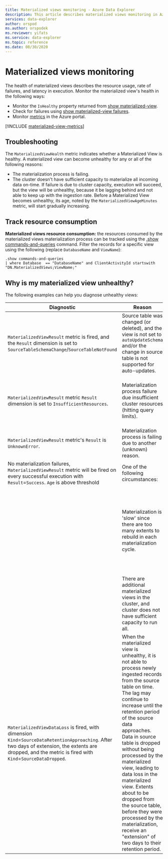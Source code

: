```yaml
---
title: Materialized views monitoring - Azure Data Explorer
description: This article describes materialized views monitoring in Azure Data Explorer.
services: data-explorer
author: orspod
ms.author: orspodek
ms.reviewer: yifats
ms.service: data-explorer
ms.topic: reference
ms.date: 08/30/2020
---
```

# Materialized views monitoring 

The health of materialized views describes the resource usage, rate of failures, and latency in execution. Monitor the materialized view's health in the following ways:

* Monitor the `IsHealthy` property returned from [show materialized-view](materialized-view-show-commands.md#show-materialized-view).
* Check for failures using [show materialized-view failures](materialized-view-show-commands.md#show-materialized-view-failures).
* Monitor [metrics](#materialized-view-metrics) in the Azure portal.

[!INCLUDE [materialized-view-metrics](../../../includes/materialized-view-metrics.md)]

## Troubleshooting

The `MaterializedViewHealth` metric indicates whether a Materialized View is healthy. A materialized view can become unhealthy for any or all of the following reasons:
* The materialization process is failing. 
* The cluster doesn't have sufficient capacity to materialize all incoming data on-time.
If failure is due to cluster capacity, execution will succeed, but the view will be unhealthy, because it be lagging behind and not able to keep up with the ingestion rate. Before a Materialized View becomes unhealthy, its age, noted by the `MaterializedViewAgeMinutes` metric, will start gradually increasing.

## Track resource consumption

**Materialized views resource consumption:** the resources consumed by the materialized views materialization process can be tracked using the [.show commands-and-queries](../commands-and-queries.md#show-commands-and-queries) command. Filter the records for a specific view using the following (replace `DatabaseName` and `ViewName`):

<!-- csl -->
```
.show commands-and-queries 
| where Database  == "DatabaseName" and ClientActivityId startswith "DN.MaterializedViews;ViewName;"
```

## Why is my materialized view unhealthy?

The following examples can help you diagnose unhealthy views:

|Diagnostic | Reason | Action|
|---|---|---|
| `MaterializedViewResult` metric is fired, and the `Result` dimension is set to `SourceTableSchemaChange`/`SourceTableNotFound`| Source table was changed (or deleted), and the view is not set to `autoUpdateSchema` and/or the change in source table is not supported for auto-updates. |
| `MaterializedViewResult` metric `Result` dimension is set to `InsufficientResources`. | Materialization process failure due insufficient cluster resources (hitting query limits). | Azure Data Explorer will try to automatically recover from this state, so this error may be transient. However, if view is unhealthy, and this error is constantly emitted, then it's possible that the current cluster's configuration is not able to keep up with ingestion rate, and cluster needs to be scaled up/out.|
| `MaterializedViewResult` metric's `Result` is `UnknownError`.| Materialization process is failing due to another (unknown) reason. | If this happens frequently, open a support ticket for the Azure Data Explorer team to investigate further.|
| No materialization failures, `MaterializedViewResult` metric will be fired on every successful execution with `Result`=`Success`. `Age` is above threshold | One of the following circumstances:
| | Materialization is 'slow' since there are too many extents to rebuild in each materialization cycle. | See [Materialized views (preview)](materialized-view-overview.md#behind-the-scenes) about why extents rebuilds impact the view's performance.  The number of extents rebuilt in each cycle is provided in the `MaterializedViewExtentsRebuild` metric, and the `MaterializedViewExtentsRebuildConcurrency` includes the concurrency used in each cycle. <br> Increasing the extents rebuilt concurrency in the [Materialized view capacity policy](materialized-view-policies.md#materialized-view-capacity-policy) might also help in this case (carefully read the notes in the capacity section before changing the default values).
| | There are additional materialized views in the cluster, and cluster does not have sufficient capacity to run all. | See the [Materialized view capacity policy](materialized-view-policies.md#materialized-view-capacity-policy) section about changing the default settings for number of Materialized Views executed concurrently.
| `MaterializedViewDataLoss` is fired, with dimension `Kind`=`SourceDataRetentionApproaching`. After two days of extension, the extents are dropped, and the metric is fired with `Kind`=`SourceDataDropped`.| When the materialized view is unhealthy, it is not able to process newly ingested records from the source table on time. The lag may continue to increase until the retention period of the source data approaches. Data in source table is dropped without being processed by the materialized view, leading to data loss in the materialized view. Extents about to be dropped from the source table, before they were processed by the materialization, receive an "extension" of two days to their retention period. |
